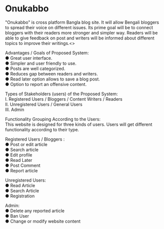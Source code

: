 # Onukabbo
"Onukabbo" is cross platform Bangla blog site. It will allow Bengali bloggers to spread their voice on different issues. Its prime goal will be to connect bloggers with their readers more stronger and simpler way. Readers will be able to give feedback on post and writers will be informed about different topics to improve their writings.<>

Advantages / Goals of Proposed System:<br>
● Great user interface.<br>
● Simpler and user friendly to use.<br>
● Posts are well categorized.<br>
● Reduces gap between readers and writers.<br>
● Read later option allows to save a blog post.<br>
● Option to report an offensive content.<br>

Types of Stakeholders (users) of the Proposed System:<br>
I. Registered Users / Bloggers / Content Writers / Readers<br>
II. Unregistered Users / General Users<br>
III. Admin<br>

Functionality Grouping According to the Users:<br>
This website is designed for three kinds of users. Users will get different functionality according to their type.<br>

Registered Users / Bloggers :<br>
● Post or edit article<br>
● Search article<br>
● Edit profile<br>
● Read Later<br>
● Post Comment<br>
● Report article<br>

Unregistered Users:<br>
● Read Article<br>
● Search Article<br>
● Registration<br>

Admin:<br>
● Delete any reported article<br>
● Ban User<br>
● Change or modify website content<br>
